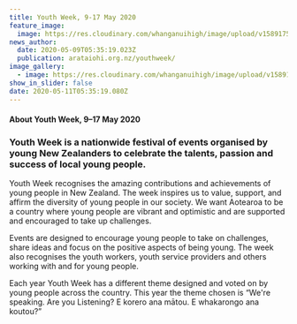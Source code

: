 ```yaml
---
title: Youth Week, 9-17 May 2020
feature_image:
  image: https://res.cloudinary.com/whanganuihigh/image/upload/v1589175342/News/Youth_week_poster_2020.jpg
news_author:
  date: 2020-05-09T05:35:19.023Z
  publication: arataiohi.org.nz/youthweek/
image_gallery:
  - image: https://res.cloudinary.com/whanganuihigh/image/upload/v1589179021/News/Youth_week_poster_winner2020.png
show_in_slider: false
date: 2020-05-11T05:35:19.080Z
---
```

#### About Youth Week, 9–17 May 2020 

### Youth Week is a nationwide festival of events organised by young New Zealanders to celebrate the talents, passion and success of local young people.  

Youth Week recognises the amazing contributions and achievements of young people in New Zealand. The week inspires us to value, support, and affirm the diversity of young people in our society. We want Aotearoa to be a country where young people are vibrant and optimistic and are supported and encouraged to take up challenges.

Events are designed to encourage young people to take on challenges, share ideas and focus on the positive aspects of being young. The week also recognises the youth workers, youth service providers and others working with and for young people.



Each year Youth Week has a different theme designed and voted on by young people across the country. This year the theme chosen is “We're speaking. Are you Listening? E korero ana mātou. E whakarongo ana koutou?”


